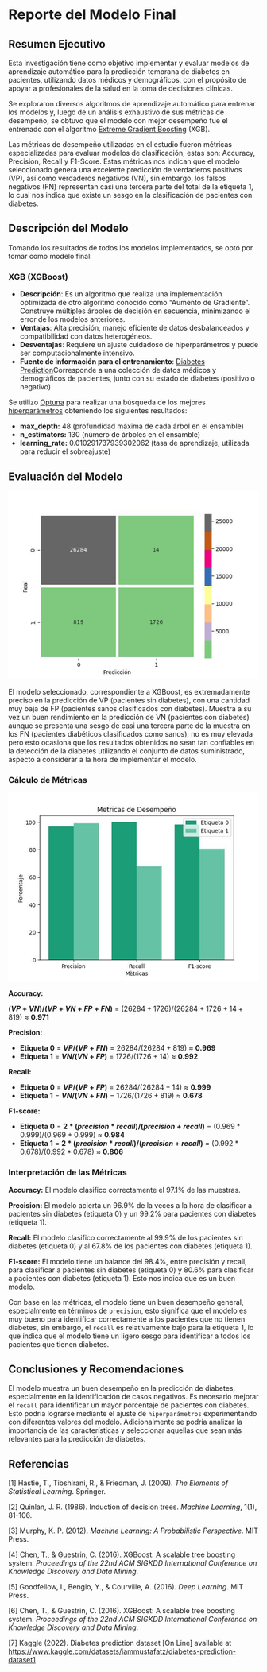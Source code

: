 # Reporte del Modelo Final

## Resumen Ejecutivo

Esta investigación tiene como objetivo implementar y evaluar modelos de aprendizaje automático para la predicción temprana de diabetes en pacientes, utilizando datos médicos y demográficos, con el propósito de apoyar a profesionales de la salud en la toma de decisiones clínicas. 

Se exploraron diversos algoritmos de aprendizaje automático para entrenar los modelos y, luego de un análisis exhaustivo de sus métricas de desempeño, se obtuvo que el modelo con mejor desempeño fue el entrenado con el algoritmo [Extreme Gradient Boosting](https://xgboost.readthedocs.io/en/stable/) (XGB). 

Las métricas de desempeño utilizadas en el estudio fueron métricas especializadas para evaluar modelos de clasificación, estas son: Accuracy, Precision, Recall y F1-Score. Estas métricas nos indican que el modelo seleccionado genera una excelente predicción de verdaderos positivos (VP), así como verdaderos negativos (VN), sin embargo, los falsos negativos (FN) representan casi una tercera parte del total de la etiqueta 1, lo cual nos indica que existe un sesgo en la clasificación de pacientes con diabetes.

## Descripción del Modelo

Tomando los resultados de todos los modelos implementados, se optó por tomar como modelo final:

### XGB (XGBoost)

- **Descripción**: Es un algoritmo que realiza una implementación optimizada de otro algoritmo conocido como “Aumento de Gradiente”. Construye múltiples árboles de decisión en secuencia, minimizando el error de los modelos anteriores.
- **Ventajas**: Alta precisión, manejo eficiente de datos desbalanceados y compatibilidad con datos heterogéneos.
- **Desventajas**: Requiere un ajuste cuidadoso de hiperparámetros y puede ser computacionalmente intensivo.
- **Fuente de información para el entrenamiento**: [Diabetes Prediction](https://www.kaggle.com/datasets/iammustafatz/diabetes-prediction-dataset)Corresponde a una colección de datos médicos y demográficos de pacientes, junto con su estado de diabetes (positivo o negativo)

Se utilizo [Optuna](https://optuna.org/) para realizar una búsqueda de los mejores [hiperparámetros](/scripts/training/3_xgb_classifier_model.ipynb) obteniendo los siguientes resultados:

- **max_depth:** 48 (profundidad máxima de cada árbol en el ensamble)
- **n_estimators:** 130 (número de árboles en el ensamble)
- **learning_rate:** 0.010291737939302062 (tasa de aprendizaje, utilizada para reducir el sobreajuste)

## Evaluación del Modelo

![Confusion_Matrix_Xgb](/scripts/training/graphics/confusion_matrix_xgb.jpg)

El modelo seleccionado, correspondiente a XGBoost, es extremadamente preciso en la predicción de VP (pacientes sin diabetes), con una cantidad muy baja de FP (pacientes sanos clasificados con diabetes). Muestra a su vez un buen rendimiento en la predicción de VN (pacientes con diabetes) aunque se presenta una sesgo de casi una tercera parte de la muestra en los FN (pacientes diabéticos clasificados como sanos), no es muy elevada pero esto ocasiona que los resultados obtenidos no sean tan confiables en la detección de la diabetes utilizando el conjunto de datos suministrado, aspecto a considerar a la hora de implementar el modelo.

### Cálculo de Métricas

![Xgb_Model_Metrics](/scripts/training/graphics/xgb_model_metrics.jpg)

**Accuracy:**

**$(VP + VN) / (VP + VN + FP + FN)$** = $(26284 + 1726) / (26284 + 1726 + 14 + 819)$ ≈ **$0.971$**

**Precision:**

- **Etiqueta 0** = **$VP / (VP + FN)$** = $26284 / (26284 + 819)$ ≈ **$0.969$**
- **Etiqueta 1** = **$VN / (VN + FP)$** = $1726 / (1726 + 14)$ ≈ **$0.992$**

**Recall:**

- **Etiqueta 0** = **$VP / (VP + FP)$** = $26284 / (26284 + 14)$ ≈ **$0.999$**
- **Etiqueta 1** = **$VN / (VN + FN)$** = $1726 / (1726 + 819)$ ≈ **$0.678$**

**F1-score:**

- **Etiqueta 0** = **$2 * (precision * recall) / (precision + recall)$** = $(0.969 * 0.999) / (0.969 + 0.999)$ ≈ **$0.984$**
- **Etiqueta 1** = **$2 * (precision * recall) / (precision + recall)$** = $(0.992 * 0.678) / (0.992 * 0.678)$ ≈ **$0.806$**

### Interpretación de las Métricas

**Accuracy:** El modelo clasifico correctamente el 97.1% de las muestras.

**Precision:** El modelo acierta un 96.9% de la veces a la hora de clasificar a pacientes sin diabetes (etiqueta 0) y un 99.2% para pacientes con diabetes (etiqueta 1).

**Recall:** El modelo clasifico correctamente al 99.9% de los pacientes sin diabetes (etiqueta 0) y al 67.8% de los pacientes con diabetes (etiqueta 1).

**F1-score:** El modelo tiene un balance del 98.4%, entre precisión y recall, para clasificar a pacientes sin diabetes (etiqueta 0) y 80.6% para clasificar a pacientes con diabetes (etiqueta 1). Esto nos indica que es un buen modelo.

Con base en las métricas, el modelo tiene un buen desempeño general, especialmente en términos de `precision`, esto significa que el modelo es muy bueno para identificar correctamente a los pacientes que no tienen diabetes, sin embargo, el `recall` es relativamente bajo para la etiqueta 1, lo que indica que el modelo tiene un ligero sesgo para identificar a todos los pacientes que tienen diabetes.

## Conclusiones y Recomendaciones

El modelo muestra un buen desempeño en la predicción de diabetes, especialmente en la identificación de casos negativos. Es necesario mejorar el `recall` para identificar un mayor porcentaje de pacientes con diabetes. Esto podría lograrse mediante el ajuste de `hiperparámetros` experimentando con diferentes valores del modelo. Adicionalmente se podría analizar la importancia de las características y seleccionar aquellas que sean más relevantes para la predicción de diabetes.

## Referencias

[1] Hastie, T., Tibshirani, R., & Friedman, J. (2009). *The Elements of Statistical Learning*. Springer.

[2] Quinlan, J. R. (1986). Induction of decision trees. *Machine Learning*, 1(1), 81-106.

[3] Murphy, K. P. (2012). *Machine Learning: A Probabilistic Perspective*. MIT Press.

[4] Chen, T., & Guestrin, C. (2016). XGBoost: A scalable tree boosting system. *Proceedings of the 22nd ACM SIGKDD International Conference on Knowledge Discovery and Data Mining*.

[5] Goodfellow, I., Bengio, Y., & Courville, A. (2016). *Deep Learning*. MIT Press.   

[6] Chen, T., & Guestrin, C. (2016). XGBoost: A scalable tree boosting system. *Proceedings of the 22nd ACM SIGKDD International Conference on Knowledge Discovery and Data Mining*.

[7] Kaggle (2022). Diabetes prediction dataset [On Line] available at https://www.kaggle.com/datasets/iammustafatz/diabetes-prediction-dataset1